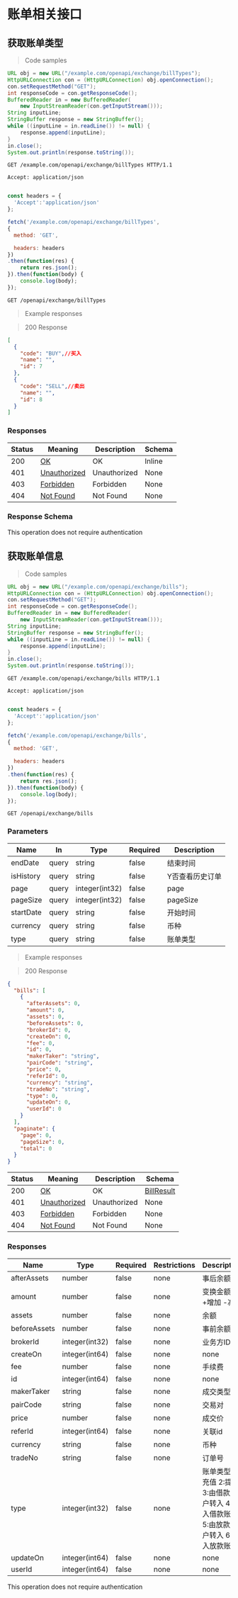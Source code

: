 # 账单相关接口

## 获取账单类型

<a id="opIdbillTypeUsingGET"></a>

> Code samples

```java
URL obj = new URL("/example.com/openapi/exchange/billTypes");
HttpURLConnection con = (HttpURLConnection) obj.openConnection();
con.setRequestMethod("GET");
int responseCode = con.getResponseCode();
BufferedReader in = new BufferedReader(
    new InputStreamReader(con.getInputStream()));
String inputLine;
StringBuffer response = new StringBuffer();
while ((inputLine = in.readLine()) != null) {
    response.append(inputLine);
}
in.close();
System.out.println(response.toString());

```

```http
GET /example.com/openapi/exchange/billTypes HTTP/1.1

Accept: application/json

```

```javascript

const headers = {
  'Accept':'application/json'
};

fetch('/example.com/openapi/exchange/billTypes',
{
  method: 'GET',

  headers: headers
})
.then(function(res) {
    return res.json();
}).then(function(body) {
    console.log(body);
});

```

`GET /openapi/exchange/billTypes`

> Example responses

> 200 Response

```json
[
  {
    "code": "BUY",//买入
    "name": "",
    "id": 7
  },
  {
    "code": "SELL",//卖出
    "name": "",
    "id": 8
  }
]
```

<h3 id="获取账单类型-responses">Responses</h3>

|Status|Meaning|Description|Schema|
|---|---|---|---|
|200|[OK](https://tools.ietf.org/html/rfc7231#section-6.3.1)|OK|Inline|
|401|[Unauthorized](https://tools.ietf.org/html/rfc7235#section-3.1)|Unauthorized|None|
|403|[Forbidden](https://tools.ietf.org/html/rfc7231#section-6.5.3)|Forbidden|None|
|404|[Not Found](https://tools.ietf.org/html/rfc7231#section-6.5.4)|Not Found|None|

<h3 id="获取账单类型-responseschema">Response Schema</h3>

<aside class="success">
This operation does not require authentication
</aside>

## 获取账单信息

<a id="opIdbillListUsingGET"></a>

> Code samples

```java
URL obj = new URL("/example.com/openapi/exchange/bills");
HttpURLConnection con = (HttpURLConnection) obj.openConnection();
con.setRequestMethod("GET");
int responseCode = con.getResponseCode();
BufferedReader in = new BufferedReader(
    new InputStreamReader(con.getInputStream()));
String inputLine;
StringBuffer response = new StringBuffer();
while ((inputLine = in.readLine()) != null) {
    response.append(inputLine);
}
in.close();
System.out.println(response.toString());

```

```http
GET /example.com/openapi/exchange/bills HTTP/1.1

Accept: application/json

```

```javascript

const headers = {
  'Accept':'application/json'
};

fetch('/example.com/openapi/exchange/bills',
{
  method: 'GET',

  headers: headers
})
.then(function(res) {
    return res.json();
}).then(function(body) {
    console.log(body);
});

```

`GET /openapi/exchange/bills`

<h3 id="获取账单信息-parameters">Parameters</h3>

|Name|In|Type|Required|Description|
|---|---|---|---|---|
|endDate|query|string|false|结束时间|
|isHistory|query|string|false|Y否查看历史订单|
|page|query|integer(int32)|false|page|
|pageSize|query|integer(int32)|false|pageSize|
|startDate|query|string|false|开始时间|
|currency|query|string|false|币种|
|type|query|string|false|账单类型|

> Example responses

> 200 Response

```json
{
  "bills": [
    {
      "afterAssets": 0,
      "amount": 0,
      "assets": 0,
      "beforeAssets": 0,
      "brokerId": 0,
      "createOn": 0,
      "fee": 0,
      "id": 0,
      "makerTaker": "string",
      "pairCode": "string",
      "price": 0,
      "referId": 0,
      "currency": "string",
      "tradeNo": "string",
      "type": 0,
      "updateOn": 0,
      "userId": 0
    }
  ],
  "paginate": {
    "page": 0,
    "pageSize": 0,
    "total": 0
  }
}
```
|Status|Meaning|Description|Schema|
|---|---|---|---|
|200|[OK](https://tools.ietf.org/html/rfc7231#section-6.3.1)|OK|[BillResult](#schemabillresult)|
|401|[Unauthorized](https://tools.ietf.org/html/rfc7235#section-3.1)|Unauthorized|None|
|403|[Forbidden](https://tools.ietf.org/html/rfc7231#section-6.5.3)|Forbidden|None|
|404|[Not Found](https://tools.ietf.org/html/rfc7231#section-6.5.4)|Not Found|None|

<h3 id="获取账单信息-responses">Responses</h3>

|Name|Type|Required|Restrictions|Description|
|---|---|---|---|---|
|afterAssets|number|false|none|事后余额|
|amount|number|false|none|变换金额  +增加 -减少|
|assets|number|false|none|余额|
|beforeAssets|number|false|none|事前余额|
|brokerId|integer(int32)|false|none|业务方ID|
|createOn|integer(int64)|false|none|none|
|fee|number|false|none|手续费|
|id|integer(int64)|false|none|none|
|makerTaker|string|false|none|成交类型|
|pairCode|string|false|none|交易对|
|price|number|false|none|成交价|
|referId|integer(int64)|false|none|关联id|
|currency|string|false|none|币种|
|tradeNo|string|false|none|订单号|
|type|integer(int32)|false|none|账单类型 1:充值 2:提现 3:由借款账户转入 4:转入借款账户 5:由放款账户转入 6:转入放款账户|
|updateOn|integer(int64)|false|none|none|
|userId|integer(int64)|false|none|none|



<aside class="success">
This operation does not require authentication
</aside>
